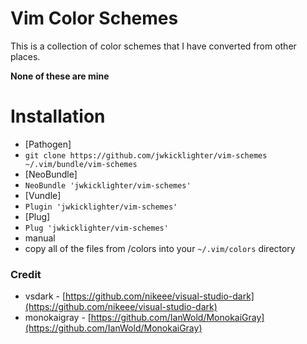# Vim Color Schemes

This is a collection of color schemes that I have converted from other places.

**None of these are mine**

# Installation

*  [Pathogen]
  *  `git clone https://github.com/jwkicklighter/vim-schemes ~/.vim/bundle/vim-schemes`
*  [NeoBundle]
  *  `NeoBundle 'jwkicklighter/vim-schemes'`
*  [Vundle]
  *  `Plugin 'jwkicklighter/vim-schemes'`
*  [Plug]
  *  `Plug 'jwkicklighter/vim-schemes'`
*  manual
  *  copy all of the files from /colors into your `~/.vim/colors` directory

### Credit

- vsdark - [https://github.com/nikeee/visual-studio-dark](https://github.com/nikeee/visual-studio-dark)
- monokaigray - [https://github.com/IanWold/MonokaiGray](https://github.com/IanWold/MonokaiGray)
